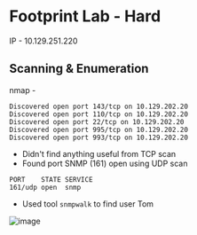 # Footprint Lab - Hard


IP - 10.129.251.220 


## Scanning & Enumeration


nmap - 
```
Discovered open port 143/tcp on 10.129.202.20
Discovered open port 110/tcp on 10.129.202.20
Discovered open port 22/tcp on 10.129.202.20
Discovered open port 995/tcp on 10.129.202.20
Discovered open port 993/tcp on 10.129.202.20
```
* Didn't find anything useful from TCP scan
* Found port SNMP (161) open using UDP scan

```
PORT    STATE SERVICE
161/udp open  snmp
```


* Used tool ```snmpwalk``` to find user Tom


![image](https://github.com/user-attachments/assets/3b845965-5747-47c5-b1be-6610fc4dacc9)


